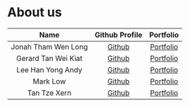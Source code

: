 # About us

Name | Github Profile | Portfolio 
:----:|:--------------:|:---------:
 Jonah Tham Wen Long | [Github](https://github.com/jonahtwl) | [Portfolio](docs/team/JonahThamWenLong.md)
 Gerard Tan Wei Kiat | [Github](https://github.com/gerardtwk) | [Portfolio](docs/team/gerardtwk.md)
 Lee Han Yong Andy | [Github](https://github.com/LeeHanYongAndy) | [Portfolio](docs/team/LeeHanYongAndy.md)
 Mark Low | [Github](https://github.com/marklowsk) | [Portfolio](docs/team/marklowsk.md)
 Tan Tze Xern | [Github](https://github.com/tzexern/) | [Portfolio](docs/team/tzexern.md)

